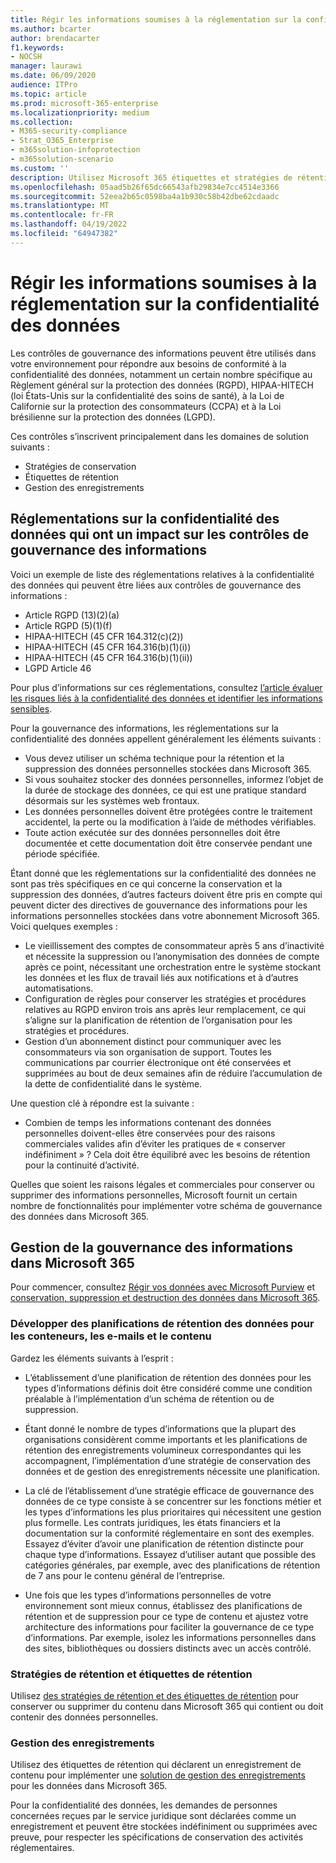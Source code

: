 ```yaml
---
title: Régir les informations soumises à la réglementation sur la confidentialité des données
ms.author: bcarter
author: brendacarter
f1.keywords:
- NOCSH
manager: laurawi
ms.date: 06/09/2020
audience: ITPro
ms.topic: article
ms.prod: microsoft-365-enterprise
ms.localizationpriority: medium
ms.collection:
- M365-security-compliance
- Strat_O365_Enterprise
- m365solution-infoprotection
- m365solution-scenario
ms.custom: ''
description: Utilisez Microsoft 365 étiquettes et stratégies de rétention pour gérer les données personnelles dans votre environnement Microsoft 365.
ms.openlocfilehash: 05aad5b26f65dc66543afb29834e7cc4514e3366
ms.sourcegitcommit: 52eea2b65c0598ba4a1b930c58b42dbe62cdaadc
ms.translationtype: MT
ms.contentlocale: fr-FR
ms.lasthandoff: 04/19/2022
ms.locfileid: "64947382"
---
```

# <a name="govern-information-subject-to-data-privacy-regulation"></a>Régir les informations soumises à la réglementation sur la confidentialité des données

Les contrôles de gouvernance des informations peuvent être utilisés dans votre environnement pour répondre aux besoins de conformité à la confidentialité des données, notamment un certain nombre spécifique au Règlement général sur la protection des données (RGPD), HIPAA-HITECH (loi États-Unis sur la confidentialité des soins de santé), à la Loi de Californie sur la protection des consommateurs (CCPA) et à la Loi brésilienne sur la protection des données (LGPD). 

Ces contrôles s’inscrivent principalement dans les domaines de solution suivants :

- Stratégies de conservation
- Étiquettes de rétention
- Gestion des enregistrements

## <a name="data-privacy-regulations-impacting-information-governance-controls"></a>Réglementations sur la confidentialité des données qui ont un impact sur les contrôles de gouvernance des informations

Voici un exemple de liste des réglementations relatives à la confidentialité des données qui peuvent être liées aux contrôles de gouvernance des informations :

- Article RGPD (13)(2)(a)
- Article RGPD (5)(1)(f)
- HIPAA-HITECH (45 CFR 164.312(c)(2))
- HIPAA-HITECH (45 CFR 164.316(b)(1)(i))
- HIPAA-HITECH (45 CFR 164.316(b)(1)(ii))
- LGPD Article 46

Pour plus d’informations sur ces réglementations, consultez [l’article évaluer les risques liés à la confidentialité des données et identifier les informations sensibles](information-protection-deploy-assess.md).

Pour la gouvernance des informations, les réglementations sur la confidentialité des données appellent généralement les éléments suivants :

- Vous devez utiliser un schéma technique pour la rétention et la suppression des données personnelles stockées dans Microsoft 365.
- Si vous souhaitez stocker des données personnelles, informez l’objet de la durée de stockage des données, ce qui est une pratique standard désormais sur les systèmes web frontaux.
- Les données personnelles doivent être protégées contre le traitement accidentel, la perte ou la modification à l’aide de méthodes vérifiables.
- Toute action exécutée sur des données personnelles doit être documentée et cette documentation doit être conservée pendant une période spécifiée.

Étant donné que les réglementations sur la confidentialité des données ne sont pas très spécifiques en ce qui concerne la conservation et la suppression des données, d’autres facteurs doivent être pris en compte qui peuvent dicter des directives de gouvernance des informations pour les informations personnelles stockées dans votre abonnement Microsoft 365. Voici quelques exemples :

- Le vieillissement des comptes de consommateur après 5 ans d’inactivité et nécessite la suppression ou l’anonymisation des données de compte après ce point, nécessitant une orchestration entre le système stockant les données et les flux de travail liés aux notifications et à d’autres automatisations.
- Configuration de règles pour conserver les stratégies et procédures relatives au RGPD environ trois ans après leur remplacement, ce qui s’aligne sur la planification de rétention de l’organisation pour les stratégies et procédures.
- Gestion d’un abonnement distinct pour communiquer avec les consommateurs via son organisation de support. Toutes les communications par courrier électronique ont été conservées et supprimées au bout de deux semaines afin de réduire l’accumulation de la dette de confidentialité dans le système.

Une question clé à répondre est la suivante : 

- Combien de temps les informations contenant des données personnelles doivent-elles être conservées pour des raisons commerciales valides afin d’éviter les pratiques de « conserver indéfiniment » ? Cela doit être équilibré avec les besoins de rétention pour la continuité d’activité.

Quelles que soient les raisons légales et commerciales pour conserver ou supprimer des informations personnelles, Microsoft fournit un certain nombre de fonctionnalités pour implémenter votre schéma de gouvernance des données dans Microsoft 365.

## <a name="managing-information-governance-in-microsoft-365"></a>Gestion de la gouvernance des informations dans Microsoft 365

Pour commencer, consultez [Régir vos données avec Microsoft Purview](../compliance/manage-data-governance.md) et [conservation, suppression et destruction des données dans Microsoft 365](/office365/Enterprise/office-365-data-retention-deletion-and-destruction-overview).

### <a name="develop-data-retention-schedules-for-containers-email-and-content"></a>Développer des planifications de rétention des données pour les conteneurs, les e-mails et le contenu

Gardez les éléments suivants à l’esprit :

- L’établissement d’une planification de rétention des données pour les types d’informations définis doit être considéré comme une condition préalable à l’implémentation d’un schéma de rétention ou de suppression.

- Étant donné le nombre de types d’informations que la plupart des organisations considèrent comme importants et les planifications de rétention des enregistrements volumineux correspondantes qui les accompagnent, l’implémentation d’une stratégie de conservation des données et de gestion des enregistrements nécessite une planification. 

- La clé de l’établissement d’une stratégie efficace de gouvernance des données de ce type consiste à se concentrer sur les fonctions métier et les types d’informations les plus prioritaires qui nécessitent une gestion plus formelle. Les contrats juridiques, les états financiers et la documentation sur la conformité réglementaire en sont des exemples. Essayez d’éviter d’avoir une planification de rétention distincte pour chaque type d’informations. Essayez d’utiliser autant que possible des catégories générales, par exemple, avec des planifications de rétention de 7 ans pour le contenu général de l’entreprise.

- Une fois que les types d’informations personnelles de votre environnement sont mieux connus, établissez des planifications de rétention et de suppression pour ce type de contenu et ajustez votre architecture des informations pour faciliter la gouvernance de ce type d’informations. Par exemple, isolez les informations personnelles dans des sites, bibliothèques ou dossiers distincts avec un accès contrôlé.

### <a name="retention-policies-and-retention-labels"></a>Stratégies de rétention et étiquettes de rétention

Utilisez [des stratégies de rétention et des étiquettes de rétention](../compliance/retention.md) pour conserver ou supprimer du contenu dans Microsoft 365 qui contient ou doit contenir des données personnelles.

### <a name="records-management"></a>Gestion des enregistrements

Utilisez des étiquettes de rétention qui déclarent un enregistrement de contenu pour implémenter une [solution de gestion des enregistrements](../compliance/records-management.md) pour les données dans Microsoft 365.

Pour la confidentialité des données, les demandes de personnes concernées reçues par le service juridique sont déclarées comme un enregistrement et peuvent être stockées indéfiniment ou supprimées avec preuve, pour respecter les spécifications de conservation des activités réglementaires.